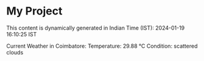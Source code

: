 # My Project

This content is dynamically generated in Indian Time (IST): 2024-01-19 16:10:25 IST


Current Weather in Coimbatore:
Temperature: 29.88 °C
Condition: scattered clouds

